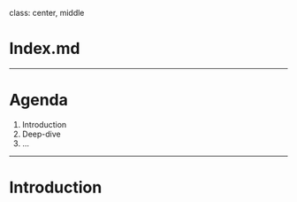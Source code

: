 
class: center, middle

# Index.md

---

# Agenda

1. Introduction
2. Deep-dive
3. ...

---

# Introduction
